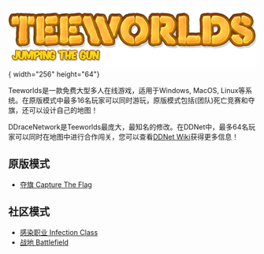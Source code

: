 ![Teeworlds](resources/teeworlds/gui_logo.png "Teeworlds"){ width="256" height="64"}

Teeworlds是一款免费大型多人在线游戏，适用于Windows, MacOS, Linux等系统。在原版模式中最多16名玩家可以同时游玩，原版模式包括(团队)死亡竞赛和夺旗，还可以设计自己的地图！

DDraceNetwork是Teeworlds最庞大，最知名的修改。在DDNet中，最多64名玩家可以同时在地图中进行合作闯关，您可以查看[DDNet Wiki](https://wiki.ddnet.org)获得更多信息！

## 原版模式

- [夺旗 Capture The Flag](?id=modes/ctf)

## 社区模式

- [感染职业 Infection Class](?id=modes/infclass)
- [战地 Battlefield](?id=modes/battlefield)